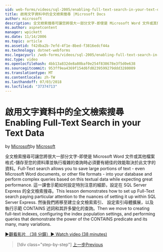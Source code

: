 ```yaml
---
uid: web-forms/videos/sql-2005/enabling-full-text-search-in-your-text-data
title: 啟用文字資料中的全文檢索搜尋 |Microsoft Docs
author: microsoft
description: 全文檢索搜尋可讓您將很大一部分文字-即使是 Microsoft Word 文件或其他檔案格式-儲存至您的資料庫並執行複雜的 qu....
ms.author: aspnetcontent
manager: wpickett
ms.date: 11/14/2006
ms.topic: article
ms.assetid: f42dba2b-7efd-4f1e-8bed-f3816edcf44a
ms.technology: dotnet-webforms
msc.legacyurl: /web-forms/videos/sql-2005/enabling-full-text-search-in-your-text-data
msc.type: video
ms.openlocfilehash: 4bb13a832de8a80baf0e254f838678e3f5d0e638
ms.sourcegitcommit: 953ff9ea4369f154d6fd0239599279ddd3280009
ms.translationtype: MT
ms.contentlocale: zh-TW
ms.lasthandoff: 07/03/2018
ms.locfileid: "37374713"
---
```

<a name="enabling-full-text-search-in-your-text-data"></a><span data-ttu-id="5fcbd-103">啟用文字資料中的全文檢索搜尋</span><span class="sxs-lookup"><span data-stu-id="5fcbd-103">Enabling Full-Text Search in your Text Data</span></span>
====================
<span data-ttu-id="5fcbd-104">by [Microsoft](https://github.com/microsoft)</span><span class="sxs-lookup"><span data-stu-id="5fcbd-104">by [Microsoft](https://github.com/microsoft)</span></span>

<span data-ttu-id="5fcbd-105">全文檢索搜尋可讓您將很大一部分文字-即使是 Microsoft Word 文件或其他檔案格式-儲存至您的資料庫並執行複雜的查詢時必須要有絕佳的效能取決於此文字的資料。</span><span class="sxs-lookup"><span data-stu-id="5fcbd-105">Full-Text search allows you to save large portions of text - even Microsoft Word documents, or other file formats - into your database and perform complex queries based on this textual data while expecting great performance.</span></span> <span data-ttu-id="5fcbd-106">這一課會示範如何設定特別注意的細節，設定在 SQL Server Express 的全文檢索搜尋。</span><span class="sxs-lookup"><span data-stu-id="5fcbd-106">This lesson demonstrates how to set up Full-Text search paying particular attention to the nuances of setting it up within SQL Server Express.</span></span> <span data-ttu-id="5fcbd-107">然後我們將移至建立全文檢索索引、 設定索引母體擴展，以及執行示範 CONTAINS 述詞和其許多變化的查詢。</span><span class="sxs-lookup"><span data-stu-id="5fcbd-107">Then we move to creating full-text indexes, configuring the index population settings, and performing queries that demonstrate the power of the CONTAINS predicate and its many, many variations.</span></span>

[<span data-ttu-id="5fcbd-108">&#9654;觀看影片 （38 分鐘）</span><span class="sxs-lookup"><span data-stu-id="5fcbd-108">&#9654; Watch video (38 minutes)</span></span>](https://channel9.msdn.com/Blogs/ASP-NET-Site-Videos/enabling-full-text-search-in-your-text-data)

> [!div class="step-by-step"]
> [<span data-ttu-id="5fcbd-109">上一步</span><span class="sxs-lookup"><span data-stu-id="5fcbd-109">Previous</span></span>](creating-and-using-stored-procedures.md)
